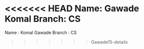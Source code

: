 <<<<<<< HEAD
Name: Gawade Komal
Branch: CS
=======
Name : Komal Gawade
Branch : CS
>>>>>>> Gawade15-details
